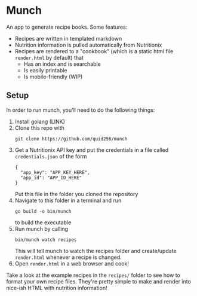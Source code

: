 # Munch

An app to generate recipe books. Some features:

- Recipes are written in templated markdown
- Nutrition information is pulled automatically from Nutritionix
- Recipes are rendered to a "cookbook" (which is a static html file
  `render.html` by default) that
  - Has an index and is searchable
  - Is easily printable
  - Is mobile-friendly (WIP)


## Setup
In order to run munch, you'll need to do the following things:

1. Install golang (LINK)
1. Clone this repo with
   ```
   git clone https://github.com/quid256/munch
   ```
1. Get a Nutritionix API key and put the credentials in a file called
   `credentials.json` of the form
   ```
   {
     "app_key": "APP_KEY_HERE",
     "app_id": "APP_ID_HERE"
   }
   ```
   Put this file in the folder you cloned the repository
1. Navigate to this folder in a terminal and run
   ```
   go build -o bin/munch
   ```
   to build the executable
1. Run munch by calling
   ```
   bin/munch watch recipes
   ```
   This will tell munch to watch the recipes folder and create/update
   `render.html` whenever a recipe is changed.
1. Open `render.html` in a web browser and cook!

Take a look at the example recipes in the `recipes/` folder to see how to format
your own recipe files. They're pretty simple to make and render into
nice-ish HTML with nutrition information!